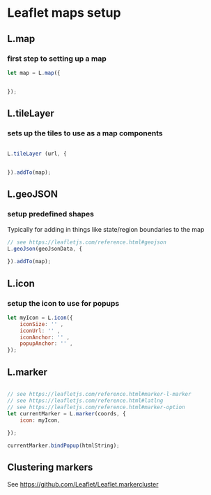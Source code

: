 # Leaflet maps setup
## L.map
### first step to setting up a map

```js
let map = L.map({


});

```


## L.tileLayer
### sets up the tiles to use as a map components

```js

L.tileLayer (url, {


}).addTo(map);

```


## L.geoJSON
### setup predefined shapes

Typically for adding in things like state/region boundaries to the map

```js
// see https://leafletjs.com/reference.html#geojson
L.geoJson(geoJsonData, {
    
}).addTo(map);

```

## L.icon
### setup the icon to use for popups

```js
let myIcon = L.icon({
	iconSize: '' ,
	iconUrl: '' ,
	iconAnchor: '' ,
	popupAnchor: '' ,
});
```

 
## L.marker

```js

// see https://leafletjs.com/reference.html#marker-l-marker
// see https://leafletjs.com/reference.html#latlng
// see https://leafletjs.com/reference.html#marker-option
let currentMarker = L.marker(coords, {
	icon: myIcon,
	
});

currentMarker.bindPopup(htmlString);


```


## Clustering markers
See https://github.com/Leaflet/Leaflet.markercluster
